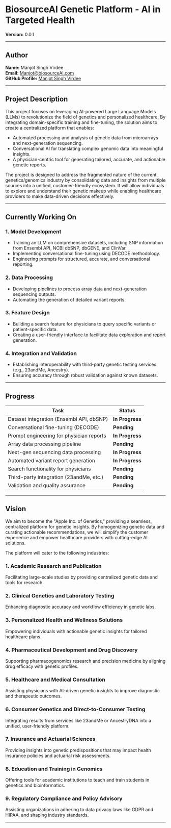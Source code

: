 # **BiosourceAI Genetic Platform - AI in Targeted Health**  
**Version:** 0.0.1  

---

## **Author**  
**Name:** Manjot Singh Virdee  
**Email:** [Manjot@biosourceAI.com](mailto:Manjot@biosourceAI.com)  
**GitHub Profile:** [Manjot Singh Virdee](https://github.com/ManjotSinghVirdee)  

---

## **Project Description**  

This project focuses on leveraging AI-powered Large Language Models (LLMs) to revolutionize the field of genetics and personalized healthcare. By integrating domain-specific training and fine-tuning, the solution aims to create a centralized platform that enables:

- Automated processing and analysis of genetic data from microarrays and next-generation sequencing.
- Conversational AI for translating complex genomic data into meaningful insights.
- A physician-centric tool for generating tailored, accurate, and actionable genetic reports.

The project is designed to address the fragmented nature of the current genetics/genomics industry by consolidating data and insights from multiple sources into a unified, customer-friendly ecosystem. It will allow individuals to explore and understand their genetic makeup while enabling healthcare providers to make data-driven decisions effectively.

---

## **Currently Working On**

### **1. Model Development**
- Training an LLM on comprehensive datasets, including SNP information from Ensembl API, NCBI dbSNP, dbGENE, and ClinVar.
- Implementing conversational fine-tuning using DECODE methodology.
- Engineering prompts for structured, accurate, and conversational reporting.

### **2. Data Processing**
- Developing pipelines to process array data and next-generation sequencing outputs.
- Automating the generation of detailed variant reports.

### **3. Feature Design**
- Building a search feature for physicians to query specific variants or patient-specific data.
- Creating a user-friendly interface to facilitate data exploration and report generation.

### **4. Integration and Validation**
- Establishing interoperability with third-party genetic testing services (e.g., 23andMe, Ancestry).
- Ensuring accuracy through robust validation against known datasets.

---

## **Progress**

| **Task**                                   | **Status**        |
|-------------------------------------------|-------------------|
| Dataset integration (Ensembl API, dbSNP)  | **In Progress**   |
| Conversational fine-tuning (DECODE)       | **Pending**       |
| Prompt engineering for physician reports  | **In Progress**   |
| Array data processing pipeline            | **Pending**       |
| Next-gen sequencing data processing       | **In Progress**   |
| Automated variant report generation       | **In Progress**   |
| Search functionality for physicians       | **Pending**       |
| Third-party integration (23andMe, etc.)   | **Pending**       |
| Validation and quality assurance          | **Pending**       |

---

## **Vision**

We aim to become the "Apple Inc. of Genetics," providing a seamless, centralized platform for genetic insights. By homogenizing genetic data and curating actionable recommendations, we will simplify the customer experience and empower healthcare providers with cutting-edge AI solutions.

The platform will cater to the following industries:

### **1. Academic Research and Publication**
Facilitating large-scale studies by providing centralized genetic data and tools for research.

### **2. Clinical Genetics and Laboratory Testing**
Enhancing diagnostic accuracy and workflow efficiency in genetic labs.

### **3. Personalized Health and Wellness Solutions**
Empowering individuals with actionable genetic insights for tailored healthcare plans.

### **4. Pharmaceutical Development and Drug Discovery**
Supporting pharmacogenomics research and precision medicine by aligning drug efficacy with genetic profiles.

### **5. Healthcare and Medical Consultation**
Assisting physicians with AI-driven genetic insights to improve diagnostic and therapeutic outcomes.

### **6. Consumer Genetics and Direct-to-Consumer Testing**
Integrating results from services like 23andMe or AncestryDNA into a unified, user-friendly platform.

### **7. Insurance and Actuarial Sciences**
Providing insights into genetic predispositions that may impact health insurance policies and actuarial risk assessments.

### **8. Education and Training in Genomics**
Offering tools for academic institutions to teach and train students in genetics and bioinformatics.

### **9. Regulatory Compliance and Policy Advisory**
Assisting organizations in adhering to data privacy laws like GDPR and HIPAA, and shaping industry standards.

---

